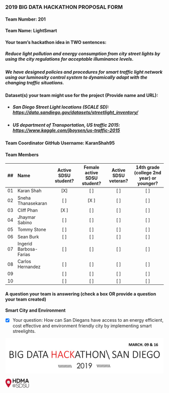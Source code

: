 ### 2019 BIG DATA HACKATHON PROPOSAL FORM

#### Team Number: 201  

#### Team Name: LightSmart   
  
#### Your team’s hackathon idea in TWO sentences:
##### Reduce light pollution and energy consumption from city street lights by using the city regulations for acceptable illuminance levels.
##### We have designed policies and procedures for smart traffic light network using our luminosity control system to dynamically adapt with the changing traffic situations. 
  
#### Dataset(s) your team might use for the project (Provide name and URL):
- ##### San Diego Street Light locations (SCALE SD): https://data.sandiego.gov/datasets/streetlight_inventory/
- ##### US department of Transportation, US traffic 2015: https://www.kaggle.com/jboysen/us-traffic-2015


#### Team Coordinator GitHub Username: KaranShah95

#### Team Members
| ## |        Name         | Active SDSU student? | Female active SDSU student? | Active SDSU veteran? | 14th grade (college 2nd year) or younger? |
| -- | :------------------ |        :---:         |            :---:            |        :---:         |                  :---:                    |
| 01 | Karan Shah|         [X]          |             [ ]             |         [ ]          |                   [ ]                     |
| 02 | Sneha Thanasekaran   |         [ ]          |             [X ]             |         [ ]          |                   [ ]                     |
| 03 | Cliff Phan|         [X ]          |             [ ]             |         [ ]          |                   [ ]                     |
| 04 | Jhaymar Sabino|         [ ]          |             [ ]             |         [ ]          |                   [ ]                     |
| 05 | Tommy Stone|         [ ]          |             [ ]             |         [ ]          |                   [ ]                     |
| 06 | Sean Burk|         [ ]          |             [ ]             |         [ ]          |                   [ ]                     |
| 07 |Ingerid Barbosa-Farias|         [ ]          |             [ ]             |         [ ]          |                   [ ]                     |
| 08 |Carlos Hernandez	|         [ ]          |             [ ]             |         [ ]          |                   [ ]                     |
| 09 |                     |         [ ]          |             [ ]             |         [ ]          |                   [ ]                     |
| 10 |                     |         [ ]          |             [ ]             |         [ ]          |                   [ ]                     |
  
#### A question your team is answering (check a box OR provide a question your team created)

**Smart City and Environment**
- [X] Your question: How can San Diegans have access to an energy efficient, cost effective and environment friendly city by implementing smart streelights.




![bigdatahackathon4sd](https://github.com/BigDataForSanDiego/00-Proposal-Templates/blob/master/img/big_data_2019.jpg "Big Data Hackathon for San Diego 2019")  

<img height="15%" width="15%" alt="hdma" src="https://github.com/BigDataForSanDiego/00-Proposal-Templates/blob/master/img/hdma2.png"> 
